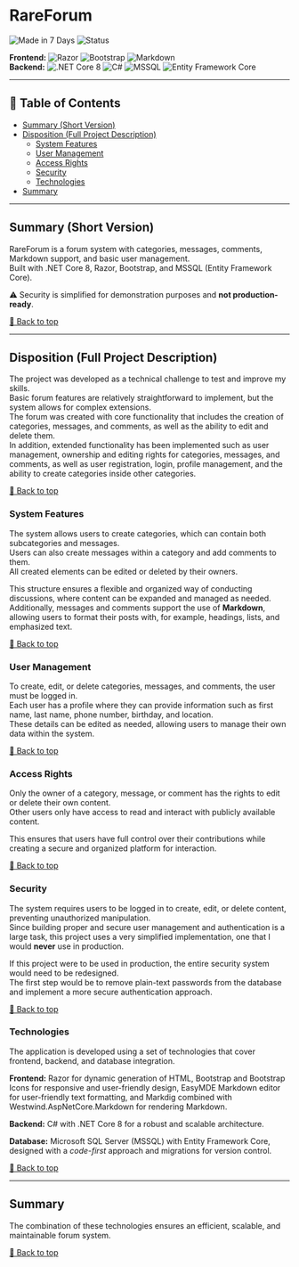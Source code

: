 ﻿# RareForum

![Made in 7 Days](https://img.shields.io/badge/made%20in-7%20days-blue) ![Status](https://img.shields.io/badge/status-no%20longer%20maintained-red)

**Frontend:** ![Razor](https://img.shields.io/badge/razor-563d7c?logo=dotnet&logoColor=white) ![Bootstrap](https://img.shields.io/badge/bootstrap-7952B3?logo=bootstrap&logoColor=white) ![Markdown](https://img.shields.io/badge/markdown-000000?logo=markdown&logoColor=white)  
**Backend:** ![.NET Core 8](https://img.shields.io/badge/.NET%20Core-512BD4?logo=dotnet&logoColor=white) ![C#](https://img.shields.io/badge/C%23-239120?logo=csharp&logoColor=white) ![MSSQL](https://img.shields.io/badge/MSSQL-CC2927?logo=microsoftsqlserver&logoColor=white) ![Entity Framework Core](https://img.shields.io/badge/Entity%20Framework%20Core-512BD4?logo=dotnet&logoColor=white)

---

## 📑 Table of Contents
- [Summary (Short Version)](#summary-short-version)
- [Disposition (Full Project Description)](#disposition-full-project-description)
    - [System Features](#system-features)
    - [User Management](#user-management)
    - [Access Rights](#access-rights)
    - [Security](#security)
    - [Technologies](#technologies)
- [Summary](#summary)

---

## Summary (Short Version)

RareForum is a forum system with categories, messages, comments, Markdown support, and basic user management.  
Built with .NET Core 8, Razor, Bootstrap, and MSSQL (Entity Framework Core).

⚠️ Security is simplified for demonstration purposes and **not production-ready**.

[🔼 Back to top](#RareForum)

---

## Disposition (Full Project Description)

The project was developed as a technical challenge to test and improve my skills.  
Basic forum features are relatively straightforward to implement, but the system allows for complex extensions.  
The forum was created with core functionality that includes the creation of categories, messages, and comments, as well as the ability to edit and delete them.  
In addition, extended functionality has been implemented such as user management, ownership and editing rights for categories, messages, and comments, as well as user registration, login, profile management, and the ability to create categories inside other categories.

[🔼 Back to top](#RareForum)

### System Features
The system allows users to create categories, which can contain both subcategories and messages.  
Users can also create messages within a category and add comments to them.  
All created elements can be edited or deleted by their owners.

This structure ensures a flexible and organized way of conducting discussions, where content can be expanded and managed as needed.  
Additionally, messages and comments support the use of **Markdown**, allowing users to format their posts with, for example, headings, lists, and emphasized text.

[🔼 Back to top](#RareForum)

### User Management
To create, edit, or delete categories, messages, and comments, the user must be logged in.  
Each user has a profile where they can provide information such as first name, last name, phone number, birthday, and location.  
These details can be edited as needed, allowing users to manage their own data within the system.

[🔼 Back to top](#RareForum)

### Access Rights
Only the owner of a category, message, or comment has the rights to edit or delete their own content.  
Other users only have access to read and interact with publicly available content.

This ensures that users have full control over their contributions while creating a secure and organized platform for interaction.

[🔼 Back to top](#RareForum)

### Security
The system requires users to be logged in to create, edit, or delete content, preventing unauthorized manipulation.  
Since building proper and secure user management and authentication is a large task, this project uses a very simplified implementation, one that I would **never** use in production.

If this project were to be used in production, the entire security system would need to be redesigned.  
The first step would be to remove plain-text passwords from the database and implement a more secure authentication approach.

[🔼 Back to top](#RareForum)

### Technologies
The application is developed using a set of technologies that cover frontend, backend, and database integration.

**Frontend:** Razor for dynamic generation of HTML, Bootstrap and Bootstrap Icons for responsive and user-friendly design, EasyMDE Markdown editor for user-friendly text formatting, and Markdig combined with Westwind.AspNetCore.Markdown for rendering Markdown.

**Backend:** C# with .NET Core 8 for a robust and scalable architecture.

**Database:** Microsoft SQL Server (MSSQL) with Entity Framework Core, designed with a *code-first* approach and migrations for version control.

[🔼 Back to top](#RareForum)

---

## Summary
The combination of these technologies ensures an efficient, scalable, and maintainable forum system.

[🔼 Back to top](#RareForum)